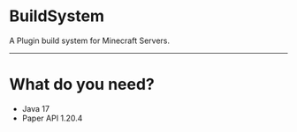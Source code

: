 # BuildSystem
A Plugin build system for Minecraft Servers.

---
# What do you need?

- Java 17
- Paper API 1.20.4
